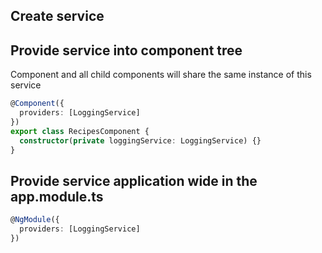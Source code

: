 ## Create service



## Provide service into component tree
Component and all child components will share the same instance of this service
```ts
@Component({
  providers: [LoggingService]
})
export class RecipesComponent {
  constructor(private loggingService: LoggingService) {}
}
```

## Provide service application wide in the app.module.ts
```ts
@NgModule({
  providers: [LoggingService]
})
```

